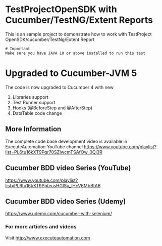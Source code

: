 # TestProjectOpenSDK with Cucumber/TestNG/Extent Reports
This is an sample project to demonstrate how to work with TestProject OpenSDK/cucumber/TestNg/Extent Report

~~~~
# Important
Make sure you have JAVA 10 or above installed to run this test
~~~~
# Upgraded to Cucumber-JVM 5
The code is now upgraded to Cucumber 4 with new

1. Libraries support
2. Test Runner support
3. Hooks (@BeforeStep and @AfterStep)
4. DataTable code change

## More Information
The complete code base development video is available in ExecuteAutomation YouTube channel 
https://www.youtube.com/playlist?list=PL6tu16kXT9Pqr70SZlwcmTSAfOw_0Qj3R


## Cucumber BDD video Series (YouTube)
https://www.youtube.com/playlist?list=PL6tu16kXT9PpteusHGISu_lHcV6MbBtA6

## Cucumber BDD video Series (Udemy)
https://www.udemy.com/cucumber-with-selenium/

### For more articles and videos
Visit http://www.executeautomation.com
